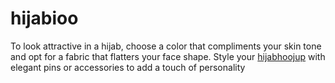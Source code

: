 # hijabioo
To look attractive in a hijab, choose a color that compliments your skin tone and opt for a fabric that flatters your face shape. Style your [hijabhoojup](https://espressocoder.org/hijabhoojup/) with elegant pins or accessories to add a touch of personality
